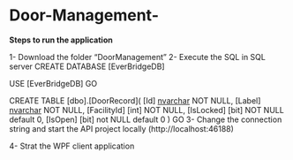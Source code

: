 # Door-Management-


**Steps to run the application**


1-	Download the folder “DoorManagement”
2-	Execute the SQL in SQL server 
      CREATE DATABASE [EverBridgeDB]

USE [EverBridgeDB]
GO

CREATE TABLE [dbo].[DoorRecord](
	[Id] [nvarchar](max) NOT NULL,
	[Label] [nvarchar](max) NOT NULL,
	[FacilityId] [int] NOT NULL,
	[IsLocked] [bit] NOT NULL default 0,
	[IsOpen] [bit] not NULL default 0
) 
GO
3-	Change the connection string and start the API project locally (http://localhost:46188)


4-	Strat the WPF client application
